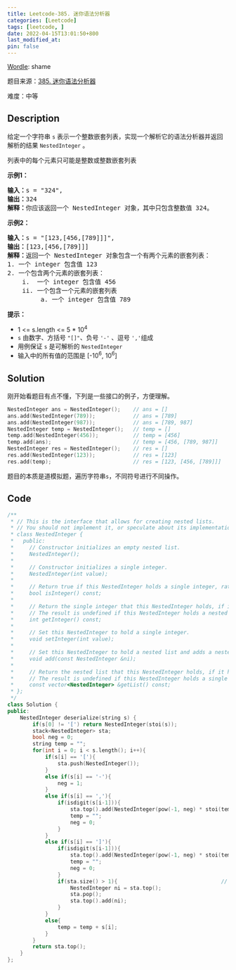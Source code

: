 ```yaml
---
title: Leetcode-385. 迷你语法分析器
categories: [Leetcode]
tags: [leetcode, ]
date: 2022-04-15T13:01:50+800
last_modified_at: 
pin: false
---
```


[Wordle](https://www.nytimes.com/games/wordle/index.html): shame

题目来源：[385. 迷你语法分析器](https://leetcode-cn.com/problems/mini-parser/)

难度：中等

## Description

给定一个字符串 `s` 表示一个整数嵌套列表，实现一个解析它的语法分析器并返回解析的结果 `NestedInteger` 。

列表中的每个元素只可能是整数或整数嵌套列表


**示例1：**

<pre>
<strong>输入：</strong>s = "324",
<strong>输出：</strong>324
<strong>解释：</strong>你应该返回一个 NestedInteger 对象，其中只包含整数值 324。
</pre>

**示例2：**

<pre>
<strong>输入：</strong>s = "[123,[456,[789]]]",
<strong>输出：</strong>[123,[456,[789]]]
<strong>解释：</strong>返回一个 NestedInteger 对象包含一个有两个元素的嵌套列表：
1. 一个 integer 包含值 123
2. 一个包含两个元素的嵌套列表：
    i.  一个 integer 包含值 456
    ii. 一个包含一个元素的嵌套列表
         a. 一个 integer 包含值 789
</pre>

**提示：**

- 1 <= s.length <= 5 * 10<sup>4</sup>
- `s` 由数字、方括号 `"[]"`、负号 `'-'` 、逗号 `','`组成
- 用例保证 `s` 是可解析的 `NestedInteger`
- 输入中的所有值的范围是 [-10<sup>6</sup>, 10<sup>6</sup>]


## Solution

刚开始看题目有点不懂，下列是一些接口的例子，方便理解。
```c++
NestedInteger ans = NestedInteger();    // ans = []
ans.add(NestedInteger(789));            // ans = [789]
ans.add(NestedInteger(987));            // ans = [789, 987]
NestedInteger temp = NestedInteger();   // temp = []
temp.add(NestedInteger(456));           // temp = [456]
temp.add(ans);                          // temp = [456, [789, 987]]
NestedInteger res = NestedInteger();    // res = []
res.add(NestedInteger(123));            // res = [123]
res.add(temp);                          // res = [123, [456, [789]]]
```

题目的本质是道模拟题，遍历字符串`s`，不同符号进行不同操作。

## Code
```c++
/**
 * // This is the interface that allows for creating nested lists.
 * // You should not implement it, or speculate about its implementation
 * class NestedInteger {
 *   public:
 *     // Constructor initializes an empty nested list.
 *     NestedInteger();
 *
 *     // Constructor initializes a single integer.
 *     NestedInteger(int value);
 *
 *     // Return true if this NestedInteger holds a single integer, rather than a nested list.
 *     bool isInteger() const;
 *
 *     // Return the single integer that this NestedInteger holds, if it holds a single integer
 *     // The result is undefined if this NestedInteger holds a nested list
 *     int getInteger() const;
 *
 *     // Set this NestedInteger to hold a single integer.
 *     void setInteger(int value);
 *
 *     // Set this NestedInteger to hold a nested list and adds a nested integer to it.
 *     void add(const NestedInteger &ni);
 *
 *     // Return the nested list that this NestedInteger holds, if it holds a nested list
 *     // The result is undefined if this NestedInteger holds a single integer
 *     const vector<NestedInteger> &getList() const;
 * };
 */
class Solution {
public:
    NestedInteger deserialize(string s) {
        if(s[0] != '[') return NestedInteger(stoi(s));
        stack<NestedInteger> sta;
        bool neg = 0;
        string temp = "";
        for(int i = 0; i < s.length(); i++){
            if(s[i] == '['){
                sta.push(NestedInteger());
            }
            else if(s[i] == '-'){
                neg = 1;
            }
            else if(s[i] == ','){
                if(isdigit(s[i-1])){                                            //需要对前一位字符进行判断，如果是字符则add，如果不是则不操作。
                    sta.top().add(NestedInteger(pow(-1, neg) * stoi(temp)));
                    temp = "";
                    neg = 0;
                }
            }
            else if(s[i] == ']'){
                if(isdigit(s[i-1])){
                    sta.top().add(NestedInteger(pow(-1, neg) * stoi(temp)));
                    temp = "";
                    neg = 0;
                }
                if(sta.size() > 1){                                 // 栈里至少要有一个元素
                    NestedInteger ni = sta.top();
                    sta.pop();
                    sta.top().add(ni);
                }
            }
            else{
                temp = temp + s[i];
            }
        }
        return sta.top();
    }
};
```
